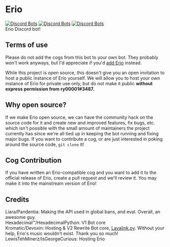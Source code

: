 # Erio
[![Discord Bots](https://discordbots.org/api/widget/status/338695256759599117.svg?noavatar=true)](https://discordbots.org/bot/338695256759599117) 
[![Discord Bots](https://discordbots.org/api/widget/lib/338695256759599117.svg?noavatar=true)](https://discordbots.org/bot/338695256759599117) 
[![Discord Bots](https://discordbots.org/api/widget/owner/338695256759599117.svg?noavatar=true)](https://discordbots.org/bot/338695256759599117)  
Erio Discord bot!

## Terms of use
Please do not add the cogs from this bot to your own bot. They probably won't work anyways, but I'd appreciate if you'd [add Erio](https://discordapp.com/oauth2/authorize?client_id=338695256759599117&scope=bot) instead.

While this project is open source, this doesn't give you an open invitation to host a public instance of Erio yourself. We will allow you to host your own instance of Erio for private use only, but do not make it public **without express permission from ry00001#3487.**

## Why open source?
If we make Erio open source, we can have the community hack on the source code for it and create new and improved features, fix bugs, etc. which isn't possible with the small amount of maintainers the project currently has since we're all tied up in keeping the bot running and fixing major bugs. If you want to contribute a cog, or are just interested in poking around the source code, `git clone` it!

## Cog Contribution
If you have written an Erio-compatible cog and you want to add it to the official release of Erio, create a pull request and we'll review it. You may make it into the mainstream version of Erio!

## Credits
Liara/Pandentia: Making the API used in global bans, and eval. Overall, an awesome guy.  
Hexadecimal™/HexadecimalPython: V1 Bot core  
Kromatic/Devoxin: Hosting & V2 Rewrite Bot core, [Lavalink.py](https://github.com/Devoxin/Lavalink.py). Without your help, Erio's music wouldn't exist. Thank you so much!  
LewisTehMinerz/IsGeorgeCurious: Hosting Erio
